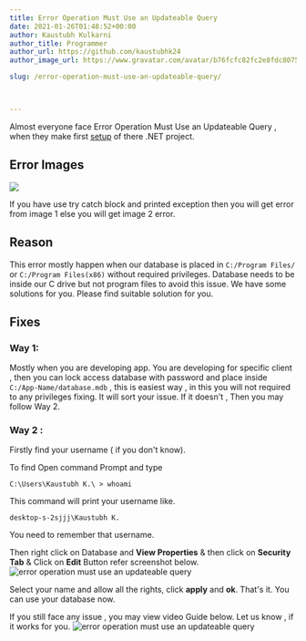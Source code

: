```yaml
---
title: Error Operation Must Use an Updateable Query
date: 2021-01-26T01:48:52+00:00
author: Kaustubh Kulkarni
author_title: Programmer
author_url: https://github.com/kaustubhk24
author_image_url: https://www.gravatar.com/avatar/b76fcfc82fc2e8fdc8075636f1735f61?s=200

slug: /error-operation-must-use-an-updateable-query/



---
```

Almost everyone face Error Operation Must Use an Updateable Query , when they make first [setup](https://blog.kaustubh.codes/how-to-make-setup-file-in-vb-net/) of there .NET project.

## Error Images
![](https://www.kaustubh.codes/imgs/wp-content/uploads/2021/01/error-operation-must-use-an-updateable-query-1024x683.png) 

If you have use try catch block and printed exception then you will get error from image 1 else you will get image 2 error.

## Reason

This error mostly happen when our database is placed in `C:/Program Files/` or `C:/Program Files(x86)` without required privileges. Database needs to be inside our C drive but not program files to avoid this issue. We have some solutions for you. Please find suitable solution for you. 

## Fixes

### Way 1:

Mostly when you are developing app. You are developing for specific client , then you can lock access database with password and place inside `C:/App-Name/database.mdb` , this is easiest way , in this you will not required to any privileges fixing. It will sort your issue. If it doesn't , Then you may follow Way 2.

### Way 2 :

Firstly find your username ( if you don't know).

To find Open command Prompt and type

`C:\Users\Kaustubh K.\ > whoami`

This command will print your username like.

`desktop-s-2sjjj\Kaustubh K.`

You need to remember that username.

Then right click on Database and **View Properties** & then click on **Security Tab** & Click on **Edit** Button refer screenshot below.
![error operation must use an updateable query](https://www.kaustubh.codes/imgs/wp-content/uploads/2021/01/image-27.png) 

Select your name and allow all the rights, click **apply** and **ok**. That's it. You can use your database now.

If you still face any issue , you may view video Guide below. Let us know , if it works for you.
![error operation must use an updateable query](https://www.kaustubh.codes/imgs/wp-content/uploads/2021/01/image-28.png) 



